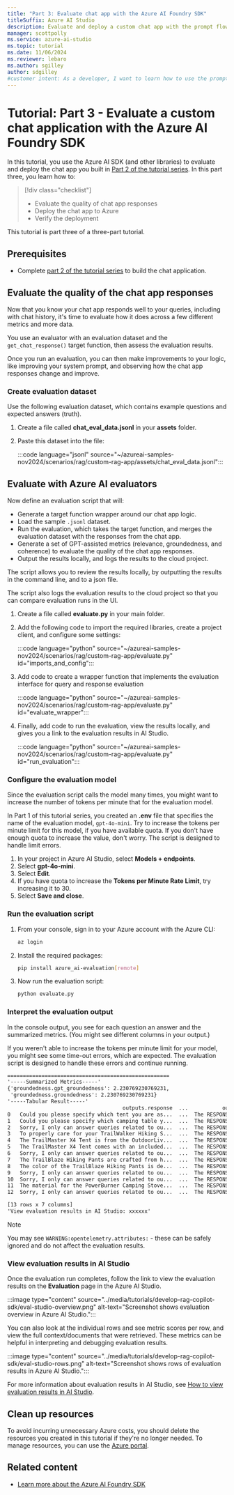 ```yaml
---
title: "Part 3: Evaluate chat app with the Azure AI Foundry SDK"
titleSuffix: Azure AI Studio
description: Evaluate and deploy a custom chat app with the prompt flow SDK. This tutorial is part 3 of a 3-part tutorial series.
manager: scottpolly
ms.service: azure-ai-studio
ms.topic: tutorial
ms.date: 11/06/2024
ms.reviewer: lebaro
ms.author: sgilley
author: sdgilley
#customer intent: As a developer, I want to learn how to use the prompt flow SDK so that I can evaluate and deploy a chat app.
---
```


# Tutorial: Part 3 - Evaluate a custom chat application with the Azure AI Foundry SDK

In this tutorial, you use the Azure AI SDK (and other libraries) to  evaluate and deploy the chat app you built in [Part 2 of the tutorial series](copilot-sdk-build-rag.md). In this part three, you learn how to:

> [!div class="checklist"]
> - Evaluate the quality of chat app responses
> - Deploy the chat app to Azure
> - Verify the deployment

This tutorial is part three of a three-part tutorial.

## Prerequisites

- Complete [part 2 of the tutorial series](copilot-sdk-build-rag.md) to build the chat application.


## <a name="evaluate"></a> Evaluate the quality of the chat app responses

Now that you know your chat app responds well to your queries, including with chat history, it's time to evaluate how it does across a few different metrics and more data.

You use an evaluator with an evaluation dataset and the `get_chat_response()` target function, then assess the evaluation results.

Once you run an evaluation, you can then make improvements to your logic, like improving your system prompt, and observing how the chat app responses change and improve.

### Create evaluation dataset

Use the following evaluation dataset, which contains example questions and expected answers (truth).

1. Create a file called **chat_eval_data.jsonl** in your **assets** folder.
1. Paste this dataset into the file:

    :::code language="jsonl" source="~/azureai-samples-nov2024/scenarios/rag/custom-rag-app/assets/chat_eval_data.jsonl":::

## Evaluate with Azure AI evaluators

Now define an evaluation script that will:


- Generate a target function wrapper around our chat app logic.
- Load the sample `.jsonl` dataset.
- Run the evaluation, which takes the target function, and merges the evaluation dataset with the responses from the chat app.
- Generate a set of GPT-assisted metrics (relevance, groundedness, and coherence) to evaluate the quality of the chat app responses.
- Output the results locally, and logs the results to the cloud project.

The script allows you to review the results locally, by outputting the results in the command line, and to a json file.

The script also logs the evaluation results to the cloud project so that you can compare evaluation runs in the UI.

1. Create a file called **evaluate.py** in your main folder.
1. Add the following code to import the required libraries, create a project client, and configure some settings: 

    :::code language="python" source="~/azureai-samples-nov2024/scenarios/rag/custom-rag-app/evaluate.py" id="imports_and_config":::

1. Add code to create a wrapper function that implements the evaluation interface for query and response evaluation

    :::code language="python" source="~/azureai-samples-nov2024/scenarios/rag/custom-rag-app/evaluate.py" id="evaluate_wrapper":::

1. Finally, add code to run the evaluation, view the results locally, and gives you a link to the evaluation results in AI Studio.
 
    :::code language="python" source="~/azureai-samples-nov2024/scenarios/rag/custom-rag-app/evaluate.py" id="run_evaluation":::

    

### Configure the evaluation model 

Since the evaluation script calls the model many times, you might want to increase the number of tokens per minute that for the evaluation model.  

In Part 1 of this tutorial series, you created an **.env** file that specifies the name of the evaluation model, `gpt-4o-mini`.  Try to increase the tokens per minute limit for this model, if you have available quota. If you don't have enough quota to increase the value, don't worry.  The script is designed to handle limit errors.

1. In your project in Azure AI Studio, select **Models + endpoints**.
1. Select **gpt-4o-mini**.  
1. Select **Edit**.
1. If you have quota to increase the **Tokens per Minute Rate Limit**, try increasing it to 30. 
1. Select **Save and close**.

### Run the evaluation script

1. From your console, sign in to your Azure account with the Azure CLI:

    ```bash
    az login
    ```

1. Install the required packages:

    ```bash
    pip install azure_ai-evaluation[remote]
    ```

1. Now run the evaluation script:

    ```bash
    python evaluate.py
    ```

### Interpret the evaluation output

In the console output, you see for each question an answer and the summarized metrics. (You might see different columns in your output.)

If you weren't able to increase the tokens per minute limit for your model, you might see some time-out errors, which are expected. The evaluation script is designed to handle these errors and continue running.

```txt
====================================================
'-----Summarized Metrics-----'
{'groundedness.gpt_groundedness': 2.230769230769231,
 'groundedness.groundedness': 2.230769230769231}
'-----Tabular Result-----'
                                     outputs.response  ...           outputs.groundedness.groundedness_reason
0   Could you please specify which tent you are as...  ...  The RESPONSE fails to engage with the specific...
1   Could you please specify which camping table y...  ...  The RESPONSE does not utilize any of the infor...
2   Sorry, I only can answer queries related to ou...  ...  The RESPONSE does not relate to the CONTEXT at...
3   To properly care for your TrailWalker Hiking S...  ...  The RESPONSE provides care instructions for th...
4   The TrailMaster X4 Tent is from the OutdoorLiv...  ...  The RESPONSE accurately identifies the brand o...
5   The TrailMaster X4 Tent comes with an included...  ...  The RESPONSE accurately reflects information f...
6   Sorry, I only can answer queries related to ou...  ...  The RESPONSE does not relate to the CONTEXT at...
7   The TrailBlaze Hiking Pants are crafted from h...  ...  The RESPONSE accurately reflects part of the i...
8   The color of the TrailBlaze Hiking Pants is de...  ...  The RESPONSE accurately mentions the color of ...
9   Sorry, I only can answer queries related to ou...  ...  The RESPONSE is entirely unrelated to the CONT...
10  Sorry, I only can answer queries related to ou...  ...  The RESPONSE does not reference or relate to a...
11  The material for the PowerBurner Camping Stove...  ...  The RESPONSE does not contradict the CONTEXT b...
12  Sorry, I only can answer queries related to ou...  ...  The RESPONSE does not reference or relate to a...

[13 rows x 7 columns]
'View evaluation results in AI Studio: xxxxxx'
```

> [!NOTE]
> You may see `WARNING:opentelemetry.attributes:` - these can be safely ignored and do not affect the evaluation results.

### View evaluation results in AI Studio

Once the evaluation run completes, follow the link to view the evaluation results on the **Evaluation** page in the Azure AI Studio.

:::image type="content" source="../media/tutorials/develop-rag-copilot-sdk/eval-studio-overview.png" alt-text="Screenshot shows evaluation overview in Azure AI Studio.":::

You can also look at the individual rows and see metric scores per row, and view the full context/documents that were retrieved. These metrics can be helpful in interpreting and debugging evaluation results.

:::image type="content" source="../media/tutorials/develop-rag-copilot-sdk/eval-studio-rows.png" alt-text="Screenshot shows rows of evaluation results in Azure AI Studio.":::

For more information about evaluation results in AI Studio, see [How to view evaluation results in AI Studio](../how-to/evaluate-results.md).

## Clean up resources

To avoid incurring unnecessary Azure costs, you should delete the resources you created in this tutorial if they're no longer needed. To manage resources, you can use the [Azure portal](https://portal.azure.com?azure-portal=true).

## Related content

- [Learn more about the Azure AI Foundry SDK](../how-to/develop/sdk-overview.md)
